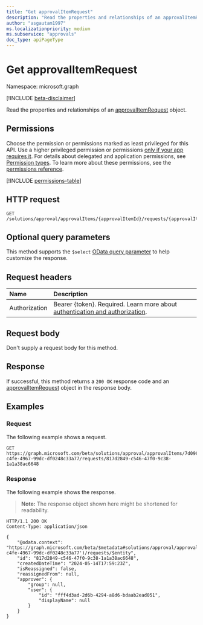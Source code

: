 ```yaml
---
title: "Get approvalItemRequest"
description: "Read the properties and relationships of an approvalItemRequest object."
author: "asgautam1997"
ms.localizationpriority: medium
ms.subservice: "approvals"
doc_type: apiPageType
---
```


# Get approvalItemRequest

Namespace: microsoft.graph

[!INCLUDE [beta-disclaimer](../../includes/beta-disclaimer.md)]

Read the properties and relationships of an [approvalItemRequest](../resources/approvalitemrequest.md) object.

## Permissions

Choose the permission or permissions marked as least privileged for this API. Use a higher privileged permission or permissions [only if your app requires it](/graph/permissions-overview#best-practices-for-using-microsoft-graph-permissions). For details about delegated and application permissions, see [Permission types](/graph/permissions-overview#permission-types). To learn more about these permissions, see the [permissions reference](/graph/permissions-reference).

<!-- { "blockType": "permissions", "name": "approvalitemrequest_get" } -->
[!INCLUDE [permissions-table](../includes/permissions/approvalitemrequest-get-permissions.md)]

## HTTP request

<!-- {
  "blockType": "ignored"
}
-->
``` http
GET /solutions/approval/approvalItems/{approvalItemId}/requests/{approvalItemRequestId}
```

## Optional query parameters

This method supports the `$select` [OData query parameter](/graph/query-parameters) to help customize the response.

## Request headers

|Name|Description|
|:---|:---|
|Authorization|Bearer {token}. Required. Learn more about [authentication and authorization](/graph/auth/auth-concepts).|

## Request body

Don't supply a request body for this method.

## Response

If successful, this method returns a `200 OK` response code and an [approvalItemRequest](../resources/approvalitemrequest.md) object in the response body.

## Examples

### Request

The following example shows a request.
<!-- {
  "blockType": "request",
  "name": "get_approvalitemrequest"
}
-->
``` http
GET https://graph.microsoft.com/beta/solutions/approval/approvalItems/7d096f68-c4fe-4967-99dc-df0248c33a77/requests/817d2849-c546-47f0-9c38-1a1a38ac6648
```


### Response

The following example shows the response.
> **Note:** The response object shown here might be shortened for readability.
<!-- {
  "blockType": "response",
  "truncated": true,
  "@odata.type": "microsoft.graph.approvalItemRequest"
}
-->
``` http
HTTP/1.1 200 OK
Content-Type: application/json

{
    "@odata.context": "https://graph.microsoft.com/beta/$metadata#solutions/approval/approvalItems('7d096f68-c4fe-4967-99dc-df0248c33a77')/requests/$entity",
    "id": "817d2849-c546-47f0-9c38-1a1a38ac6648",
    "createdDateTime": "2024-05-14T17:59:23Z",
    "isReassigned": false,
    "reassignedFrom": null,
    "approver": {
        "group": null,
        "user": {
            "id": "fff4d3ad-2d6b-4294-a8d6-bdaab2ead051",
            "displayName": null
        }
    }
}
```

